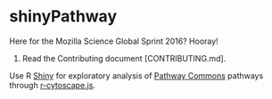 # shinyPathway

Here for the Mozilla Science Global Sprint 2016? Hooray! 

1. Read the Contributing document [CONTRIBUTING.md].

Use R [Shiny](https://shiny.rstudio.com) for exploratory analysis of [Pathway Commons](http://www.pathwaycommons.org/) pathways through [r-cytoscape.js](https://github.com/cytoscape/r-cytoscape.js).

